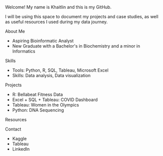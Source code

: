 Welcome! My name is Khaitlin and this is my GitHub.

I will be using this space to document my projects and case studies, as well as useful resources I used during my data journey.

About Me
- Aspiring Bioinformatic Analyst
- New Graduate with a Bachelor's in Biochemistry and a minor in Informatics

Skills
- Tools: Python, R, SQL, Tableau, Microsoft Excel
- Skills: Data analysis, Data visualization

Projects
- R: Bellabeat Fitness Data
- Excel + SQL + Tableau: COVID Dashboard
- Tableau: Women in the Olympics
- Python: DNA Sequencing

Resources

Contact
- Kaggle
- Tableau
- LinkedIn


<!---
khaitmb/khaitmb is a ✨ special ✨ repository because its `README.md` (this file) appears on your GitHub profile.
You can click the Preview link to take a look at your changes.
--->
